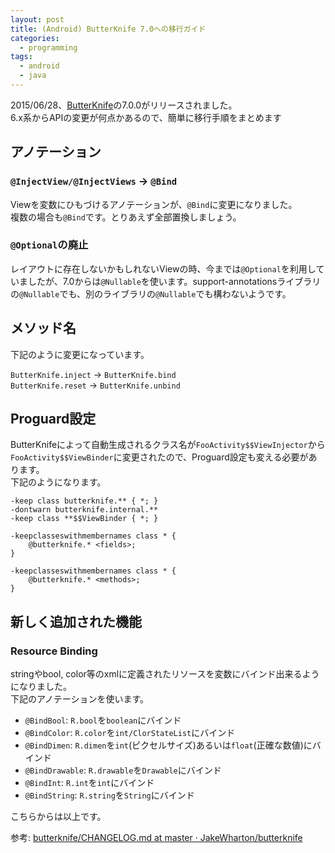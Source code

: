 ```yaml
---
layout: post
title: (Android) ButterKnife 7.0への移行ガイド
categories:
  - programming
tags:
  - android
  - java
---
```


2015/06/28、[ButterKnife](https://github.com/JakeWharton/butterknife)の7.0.0がリリースされました。  
6.x系からAPIの変更が何点かあるので、簡単に移行手順をまとめます

## アノテーション
### `@InjectView/@InjectViews` -> `@Bind`

Viewを変数にひもづけるアノテーションが、`@Bind`に変更になりました。  
複数の場合も`@Bind`です。とりあえず全部置換しましょう。

### `@Optional`の廃止

レイアウトに存在しないかもしれないViewの時、今までは`@Optional`を利用していましたが、7.0からは`@Nullable`を使います。support-annotationsライブラリの`@Nullable`でも、別のライブラリの`@Nullable`でも構わないようです。

## メソッド名
下記のように変更になっています。

`ButterKnife.inject` -> `ButterKnife.bind`  
`ButterKnife.reset` -> `ButterKnife.unbind`


## Proguard設定
ButterKnifeによって自動生成されるクラス名が`FooActivity$$ViewInjector`から`FooActivity$$ViewBinder`に変更されたので、Proguard設定も変える必要があります。  
下記のようになります。

```
-keep class butterknife.** { *; }
-dontwarn butterknife.internal.**
-keep class **$$ViewBinder { *; }

-keepclasseswithmembernames class * {
    @butterknife.* <fields>;
}

-keepclasseswithmembernames class * {
    @butterknife.* <methods>;
}
```

## 新しく追加された機能
### Resource Binding

stringやbool, color等のxmlに定義されたリソースを変数にバインド出来るようになりました。  
下記のアノテーションを使います。

- `@BindBool`: `R.bool`を`boolean`にバインド
- `@BindColor`: `R.color`を`int/ClorStateList`にバインド
- `@BindDimen`: `R.dimen`を`int`(ピクセルサイズ)あるいは`float`(正確な数値)にバインド
- `@BindDrawable`: `R.drawable`を`Drawable`にバインド
- `@BindInt`: `R.int`を`int`にバインド
- `@BindString`: `R.string`を`String`にバインド


こちらからは以上です。

参考: [butterknife/CHANGELOG.md at master · JakeWharton/butterknife](https://github.com/JakeWharton/butterknife/blob/master/CHANGELOG.md)
